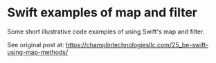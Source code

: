 # Swift examples of map and filter

Some short illustrative code examples of using Swift's map and filter.

See original post at: https://champlintechnologiesllc.com/25_be-swift-using-map-methods/
